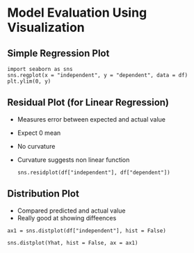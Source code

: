 # Model Evaluation Using Visualization

## Simple Regression Plot
  ```
  import seaborn as sns
  sns.regplot(x = "independent", y = "dependent", data = df)
  plt.ylim(0, y)
  ```

## Residual Plot (for Linear Regression)
 - Measures error between expected and actual value
 - Expect 0 mean
 - No curvature 
 - Curvature suggests non linear function

     ```
     sns.residplot(df["independent"], df["dependent"])
     ```

## Distribution Plot
 - Compared predicted and actual value
 - Really good at showing diffeences
 ```
 ax1 = sns.distplot(df["independent"], hist = False)

 sns.distplot(Yhat, hist = False, ax = ax1)
 ```
